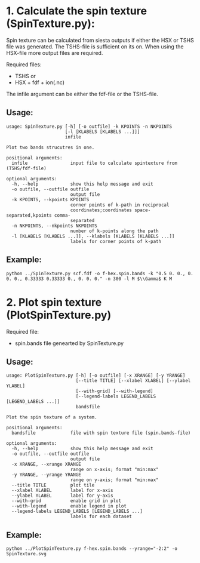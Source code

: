 
# 1. Calculate the spin texture (SpinTexture.py):
Spin texture can be calculated from siesta outputs if either the HSX or
TSHS file was generated. The TSHS-file is sufficient on its on. When using
the HSX-file more output files are required.

Required files:
 - TSHS  or
 - HSX + fdf + ion(.nc)

The infile argument can be either the fdf-file or the TSHS-file.

## Usage:
    usage: SpinTexture.py [-h] [-o outfile] -k KPOINTS -n NKPOINTS
                          [-l [KLABELS [KLABELS ...]]]
                          infile

    Plot two bands strucutres in one.

    positional arguments:
      infile                input file to calculate spintexture from (TSHS/fdf-file)

    optional arguments:
      -h, --help            show this help message and exit
      -o outfile, --outfile outfile
                            output file
      -k KPOINTS, --kpoints KPOINTS
                            corner points of k-path in reciprocal
                            coordinates;coordinates space-separated,kpoints comma-
                            separated
      -n NKPOINTS, --nkpoints NKPOINTS
                            number of k-points along the path
      -l [KLABELS [KLABELS ...]], --klabels [KLABELS [KLABELS ...]]
                            labels for corner points of k-path

##	Example: 
    python ../SpinTexture.py scf.fdf -o f-hex.spin.bands -k "0.5 0. 0., 0. 0. 0., 0.33333 0.33333 0., 0. 0. 0." -n 300 -l M $\\Gamma$ K M

# 2. Plot spin texture (PlotSpinTexture.py)

Required file:
 - spin.bands file genearted by SpinTexture.py

## Usage:
    usage: PlotSpinTexture.py [-h] [-o outfile] [-x XRANGE] [-y YRANGE]
                              [--title TITLE] [--xlabel XLABEL] [--ylabel YLABEL]
                              [--with-grid] [--with-legend]
                              [--legend-labels LEGEND_LABELS [LEGEND_LABELS ...]]
                              bandsfile

    Plot the spin texture of a system.

    positional arguments:
      bandsfile             file with spin texture file (spin.bands-file)

    optional arguments:
      -h, --help            show this help message and exit
      -o outfile, --outfile outfile
                            output file
      -x XRANGE, --xrange XRANGE
                            range on x-axis; format "min:max"
      -y YRANGE, --yrange YRANGE
                            range on y-axis; format "min:max"
      --title TITLE         plot tile
      --xlabel XLABEL       label for x-axis
      --ylabel YLABEL       label for y-axis
      --with-grid           enable grid in plot
      --with-legend         enable legend in plot
      --legend-labels LEGEND_LABELS [LEGEND_LABELS ...]
                            labels for each dataset

## Example:
    python ../PlotSpinTexture.py f-hex.spin.bands --yrange="-2:2" -o SpinTexture.svg

